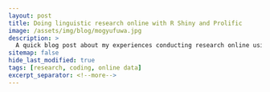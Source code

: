 ```yaml
---
layout: post  
title: Doing linguistic research online with R Shiny and Prolific  
image: /assets/img/blog/mogyufuwa.jpg
description: >  
  A quick blog post about my experiences conducting research online using R Shiny and Google Sheets (free) and Prolific (to recruit and pay participants).   
sitemap: false  
hide_last_modified: true  
tags: [research, coding, online data]  
excerpt_separator: <!--more-->  
---
```

